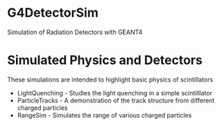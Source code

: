 G4DetectorSim
=============

Simulation of Radiation Detectors with GEANT4

# Simulated Physics and Detectors
  
These simulations are intended to highlight basic physics of scintillators

  + LightQuenching - Studies the light quenching in a simple scintilllator
  + ParticleTracks - A demonstration of the track structure from different charged particles
  + RangeSim - Simulates the range of various charged particles

